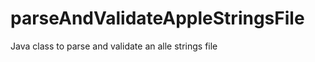 parseAndValidateAppleStringsFile
================================

Java class to parse and validate an alle strings file
